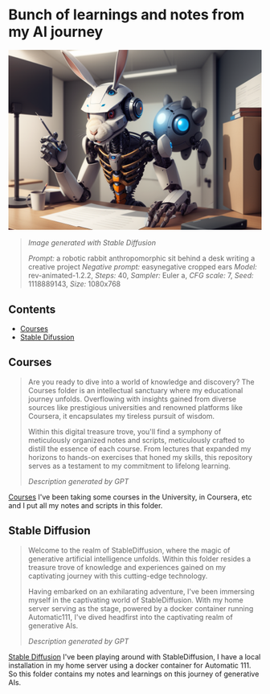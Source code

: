 Bunch of learnings and notes from my AI journey
===============================================

![a robotic rabbit  anthropomorphic sit behind a desk writing a creative project](rabbit-robot.png?raw=true "A robotic rabbit  anthropomorphic sit behind a desk writing a creative project")

> *Image generated with Stable Diffusion*
>
> *Prompt:* a robotic rabbit anthropomorphic sit behind a desk writing a creative project
> *Negative prompt:* easynegative cropped ears
> *Model:* rev-animated-1.2.2,
> *Steps:* 40, *Sampler:* Euler a, *CFG scale:* 7, *Seed:* 1118889143, *Size:* 1080x768


Contents
--------

- [Courses](#courses)
- [Stable Difussion](#stable-diffusion)

## Courses
> Are you ready to dive into a world of knowledge and discovery? The Courses folder is an intellectual sanctuary where my educational journey unfolds. Overflowing with insights gained from diverse sources like prestigious universities and renowned platforms like Coursera, it encapsulates my tireless pursuit of wisdom.
>
> Within this digital treasure trove, you'll find a symphony of meticulously organized notes and scripts, meticulously crafted to distill the essence of each course. From lectures that expanded my horizons to hands-on exercises that honed my skills, this repository serves as a testament to my commitment to lifelong learning.
>
> *Description generated by GPT*

[Courses](https://github.com/caroaguilar/ai-learning/tree/main/courses/)
I've been taking some courses in the University, in Coursera, etc and I put all my notes and scripts in this folder.


## Stable Diffusion

> Welcome to the realm of StableDiffusion, where the magic of generative artificial intelligence unfolds. Within this folder resides a treasure trove of knowledge and experiences gained on my captivating journey with this cutting-edge technology.
>
> Having embarked on an exhilarating adventure, I've been immersing myself in the captivating world of StableDiffusion. With my home server serving as the stage, powered by a docker container running Automatic111, I've dived headfirst into the captivating realm of generative AIs.
>
> *Description generated by GPT*

[Stable Diffusion](https://github.com/caroaguilar/ai-learning/tree/main/stable-diffusion)
I've been playing around with StableDiffusion, I have a local installation in my home server using a docker container for Automatic 111. So this folder contains my notes and learnings on this journey of generative AIs.